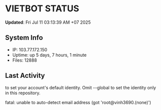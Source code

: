 # VIETBOT STATUS
**Updated**: Fri Jul 11 03:13:39 AM +07 2025

## System Info
- IP: 103.77.172.150
- Uptime: up 5 days, 7 hours, 1 minute
- Files: 12888

## Last Activity

to set your account's default identity.
Omit --global to set the identity only in this repository.

fatal: unable to auto-detect email address (got 'root@vinh3690.(none)')
